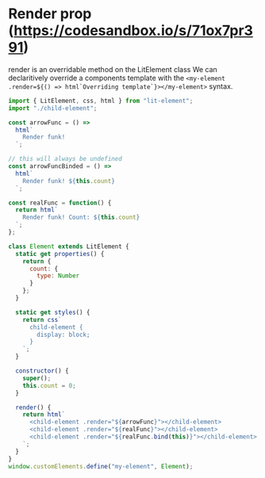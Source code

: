 # Render prop (https://codesandbox.io/s/71ox7pr391)

render is an overridable method on the LitElement class
We can declaritively override a components template with the ```<my-element .render=${() => html`Overriding template`}></my-element>``` syntax.

```js
import { LitElement, css, html } from "lit-element";
import "./child-element";

const arrowFunc = () =>
  html`
    Render funk!
  `;

// this will always be undefined
const arrowFuncBinded = () =>
  html`
    Render funk! ${this.count}
  `;

const realFunc = function() {
  return html`
    Render funk! Count: ${this.count}
  `;
};

class Element extends LitElement {
  static get properties() {
    return {
      count: {
        type: Number
      }
    };
  }

  static get styles() {
    return css`
      child-element {
        display: block;
      }
    `;
  }

  constructor() {
    super();
    this.count = 0;
  }

  render() {
    return html`
      <child-element .render="${arrowFunc}"></child-element>
      <child-element .render="${realFunc}"></child-element>
      <child-element .render="${realFunc.bind(this)}"></child-element>
    `;
  }
}
window.customElements.define("my-element", Element);
```
